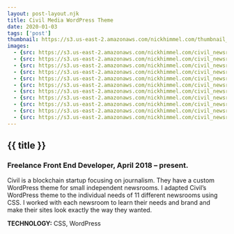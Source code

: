 ```yaml
---
layout: post-layout.njk
title: Civil Media WordPress Theme
date: 2020-01-03
tags: ['post']
thumbnail: https://s3.us-east-2.amazonaws.com/nickhimmel.com/thumbnail_civil_newsrooms.png
images:
  - {src: https://s3.us-east-2.amazonaws.com/nickhimmel.com/civil_newsrooms_bcc.jpg, alt: Block Club Chicago}
  - {src: https://s3.us-east-2.amazonaws.com/nickhimmel.com/civil_newsrooms_zigzag.jpg, alt: Zig Zag}
  - {src: https://s3.us-east-2.amazonaws.com/nickhimmel.com/civil_newsrooms_popula.jpg, alt: Popula}
  - {src: https://s3.us-east-2.amazonaws.com/nickhimmel.com/civil_newsrooms_sludge.jpg, alt: Sludge}
  - {src: https://s3.us-east-2.amazonaws.com/nickhimmel.com/civil_newsrooms_documented.jpg, alt: Documented}
  - {src: https://s3.us-east-2.amazonaws.com/nickhimmel.com/civil_newsrooms_colorado_sun.jpg, alt: The Colorado Sun}
  - {src: https://s3.us-east-2.amazonaws.com/nickhimmel.com/civil_newsrooms_ecowurd.jpg, alt: ecoWURD}
  - {src: https://s3.us-east-2.amazonaws.com/nickhimmel.com/civil_newsrooms_smallbow.jpg, alt: Small Bow}
  - {src: https://s3.us-east-2.amazonaws.com/nickhimmel.com/civil_newsrooms_faqnyc.jpg, alt: FAQ NYC}
  - {src: https://s3.us-east-2.amazonaws.com/nickhimmel.com/civil_newsrooms_hmmdaily.jpg, alt: Hmm Daily}
  - {src: https://s3.us-east-2.amazonaws.com/nickhimmel.com/civil_newsrooms_cannabiswire.jpg, alt: Cannabis Wire}
---
```


## {{ title }}
### Freelance Front End Developer, April 2018 – present.

Civil is a blockchain startup focusing on journalism. They have a custom WordPress theme for small independent newsrooms. I adapted Civil’s WordPress theme to the individual needs of 11 different newsrooms using CSS. I worked with each newsroom to learn their needs and brand and make their sites look exactly the way they wanted.

**TECHNOLOGY:** CSS, WordPress
